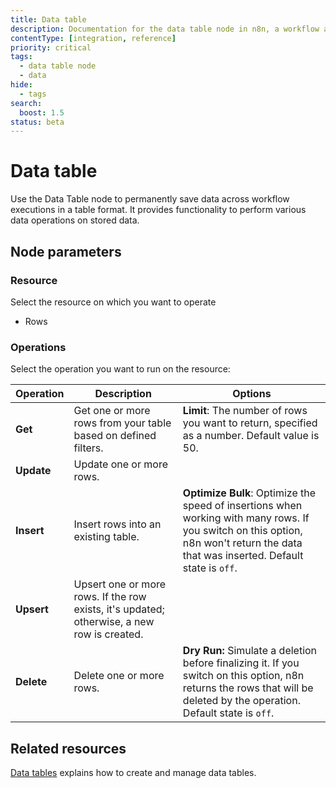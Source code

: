 ```yaml
---
title: Data table
description: Documentation for the data table node in n8n, a workflow automation platform. Includes guidance on usage, and links to examples.
contentType: [integration, reference]
priority: critical
tags:
  - data table node
  - data
hide:
  - tags
search:
  boost: 1.5
status: beta
---
```


# Data table

Use the Data Table node to permanently save data across workflow executions in a table format. It provides functionality to perform various data operations on stored data.

## Node parameters

### Resource

Select the resource on which you want to operate

- Rows

### Operations

Select the operation you want to run on the resource:

| Operation | Description | Options |
|---|---|---|
| **Get** | Get one or more rows from your table based on defined filters. | **Limit**: The number of rows you want to return, specified as a number. Default value is 50. |
| **Update** | Update one or more rows. | |
| **Insert** | Insert rows into an existing table. | **Optimize Bulk**: Optimize the speed of insertions when working with many rows. If you switch on this option, n8n won't return the data that was inserted. Default state is `off`. |
| **Upsert** | Upsert one or more rows. If the row exists, it's updated; otherwise, a new row is created. | |
| **Delete** | Delete one or more rows. | **Dry Run:** Simulate a deletion before finalizing it. If you switch on this option, n8n returns the rows that will be deleted by the operation. Default state is `off`. |

## Related resources

[Data tables](/data/data-tables.md) explains how to create and manage data tables. 